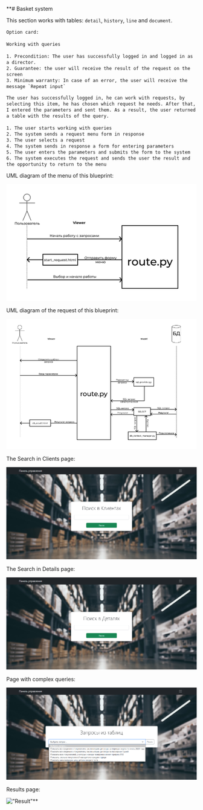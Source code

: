 **# Basket system

This section works with tables: ``detail``, ``history``, ``line`` and ``document``.

```
Option card:

Working with queries

1. Precondition: The user has successfully logged in and logged in as a director.
2. Guarantee: the user will receive the result of the request on the screen
3. Minimum warranty: In case of an error, the user will receive the message `Repeat input`
```

```
The user has successfully logged in, he can work with requests, by selecting this item, he has chosen which request he needs. After that, I entered the parameters and sent them. As a result, the user returned a table with the results of the query.

1. The user starts working with queries
2. The system sends a request menu form in response
3. The user selects a request
4. The system sends in response a form for entering parameters
5. The user enters the parameters and submits the form to the system
6. The system executes the request and sends the user the result and the opportunity to return to the menu
```

UML diagram of the menu of this blueprint:

!["UML-menu"](https://github.com/Keberson/coursework-db/blob/master/docs/query/uml-menu.png?raw=true)

UML diagram of the request of this blueprint:

!["UML-query"](https://github.com/Keberson/coursework-db/blob/master/docs/query/uml-query.png?raw=true)

The Search in Clients page:

!["Client"](https://github.com/Keberson/coursework-db/blob/master/docs/query/client.png?raw=true)

The Search in Details page:

!["Details"](https://github.com/Keberson/coursework-db/blob/master/docs/query/details.png?raw=true)

Page with complex queries:

!["Complex"](https://github.com/Keberson/coursework-db/blob/master/docs/query/complex.png?raw=true)

Results page:

!["Result"](https://github.com/Keberson/coursework-db/blob/master/docs/query/result.png?raw=true)**


